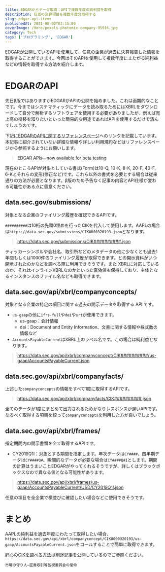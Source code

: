 ```yaml
---
title: EDGARからデータ取得：APIで複数年度の純利益を取得
description: 任意の決算項目を複数年度分取得する
slug: edgar-api-items
publishedAt: 2021-08-02T02:15:00
coverImage: /Hero/pexels-photomix-company-95916.jpg
category: Tech
tags: ['プログラミング', 'EDGAR']
---
```


EDGARが公開しているAPIを使用して、任意の企業が過去に決算報告した情報を取得することができます。今回はそのAPIを使用して複数年度にまたがる純利益などの情報を取得する方法を紹介します。

# EDGARのAPI

先日β版ではありますがEDGARがAPIの公開を始めました。これは画期的なことです。今まではシステマティックにデータを読み取るためにはXBRLをダウンロードして自分で解析するソフトウェアを使用する必要がありましたが、例えば売上高の推移を知りたいといった簡易的な用途であればAPIを使用するだけで済んでしまうのです。

下記に[EDGARのAPIに関するリファレンスページ](https://www.sec.gov/edgar/sec-api-documentation)へのリンクを記載しています。本記事に紹介されていない詳細な情報や詳しい利用規約などはリファレンスページから参照するようにお願いします。

> [EDGAR APIs—now available for beta testing](https://www.sec.gov/edgar/sec-api-documentation)

現在のところAPIが対象としている書式(Form)は10-Q, 10-K, 8-K, 20-F, 40-F, 6-Kとそれらの変形(修正など)です。これら以外の書式を必要とする場合は従来通りの方法が必要となります。β版のため予告なく記事の内容とAPI仕様が変わる可能性がある点に留意ください。

## data.sec.gov/submissions/

対象となる企業のファイリング履歴を確認できるAPIです。

`##########`は10桁の先頭0埋めを行ったCIKを代入して使用します。AAPLの場合は`https://data.sec.gov/submissions/CIK0000320193.json`となります。

> https://data.sec.gov/submissions/CIK##########.json

ティッカーシンボルや会社名、取引所などのメタデータの他に少なくとも過去1年間もしくは1000件のファイリング履歴が取得できます。どの開示資料がいつ開示されたのかなどを調べる際に利用できそうです。また XBRLに対応しているのか、それはインラインXBRLなのかといった真偽値も保持しており、主体となるインスタンスのファイル名なども取得できます。

## data.sec.gov/api/xbrl/companyconcepts/

対象となる企業の特定の項目に関する過去の開示データを取得する API です。

- `us-gaap`の他に`ifrs-full`や`dei`や`srt`が使用できます。
  - us-gaap：会計情報
  - dei：Document and Entity Information、文書に関する情報や株式数の情報など
- `AccountsPayableCurrent`はXBRL上のラベル名です。この場合は純利益となります。

> https://data.sec.gov/api/xbrl/companyconcept/CIK##########/us-gaap/AccountsPayableCurrent.json

## data.sec.gov/api/xbrl/companyfacts/

上述した`companyconcepts`の情報をすべて1度に取得するAPIです。

> https://data.sec.gov/api/xbrl/companyfacts/CIK##########.json

全てのデータが1度にまとめて出力されるためかなりレスポンスが遅いAPIです。なるべく取得する項目を絞って`companyconcepts`を利用した方が良いでしょう。

## data.sec.gov/api/xbrl/frames/

指定期間内の開示書類を全て取得するAPIです。

- CY2019Q1I：対象とする期間を指定します。年次データは`CY####`、四半期データは`CY####Q#`、瞬間的なデータが必要な場合は`CY####Q#I`とします。期間の計算はうまいことEDGARがやってくれるそうですが、詳しくはブラックボックスなので異なる値となる可能性があります。

> https://data.sec.gov/api/xbrl/frames/us-gaap/AccountsPayableCurrent/USD/CY2019Q1I.json

任意の項目を全企業で横並びに確認したい場合などに使用できそうです。

# まとめ

AAPLの純利益を過去年度にわたって取得したい場合、`https://data.sec.gov/api/xbrl/companyconcept/CIK0000320193/us-gaap/AccountsPayableCurrent.json`をコールすることで簡単に取得できます。

肝心の[CIKを調べる方法](./how-to-get-ticker-and-cik-from-edgar)は別途記事を公開しているのでご参照ください。

```amazon:4495210262
市場の守り人―証券取引等監視委員会の使命
```
